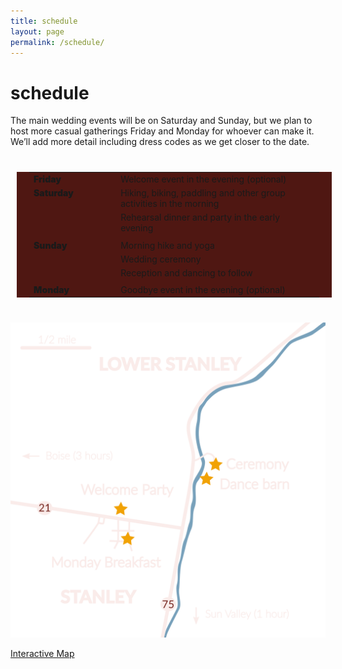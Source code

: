 ```yaml
---
title: schedule
layout: page
permalink: /schedule/
---
```

<style>
table  {
  border-spacing: 0 30px;
  padding: 0 20px 0 20px;
  margin: 40px 10px 40px 10px;
  background-color: #4f1712;

}

tr {
  margin-top: 0px;
}
td {
  vertical-align: top;
}
td:first-child {
  font-weight: 900;
}
td p {
  margin-top: 0;
  margin-bottom: 5px;
}
</style>

<h1> schedule </h1>
The main wedding events will be on Saturday and Sunday, but we plan to host
more casual gatherings Friday and Monday for whoever can make it. We’ll add
more detail including dress codes as we get closer to the date.

<style>
</style>
<table>
<colgroup>
  <col span="1" style="width:30%;">
</colgroup>
<tr>
<td>Friday</td>
  <td>Welcome event in the evening (optional)</td>
</tr>

<tr>
<td>Saturday</td>

<td>
  <p>
  Hiking, biking, paddling and other group activities in the
  morning
  </p>
  <p>
  Rehearsal dinner and party in the early evening
  </p>
</td>
</tr>

<tr>
<td>Sunday</td>
<td>
  <p>
  Morning hike and yoga
  </p>
  <p>
  Wedding ceremony
  </p>
  <p>
  Reception and dancing to follow
  </p>
</td>
</tr>

<tr>
<td>Monday</td>
<td>Goodbye event in the evening (optional)</td>
</tr>
</table>

<img src="/assets/img/map.png">

<a href="https://www.google.com/maps/d/u/0/edit?mid=1_B3vhMWHFdH3K45NLqSttNAF5bBIlxmC&ll=44.21602395604157%2C-114.93824980208565&z=18">Interactive Map</a>
